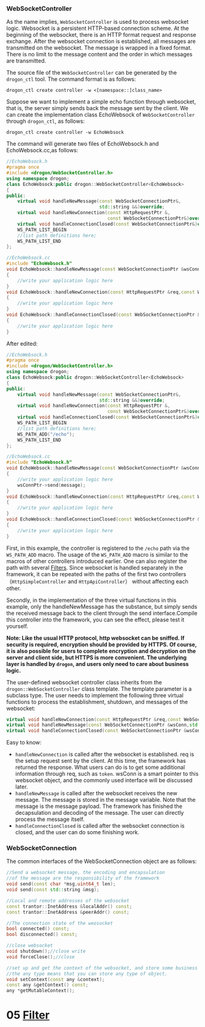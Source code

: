 ### WebSocketController

As the name implies, `WebSocketController` is used to process websocket logic. Websocket is a persistent HTTP-based connection scheme. At the beginning of the websocket, there is an HTTP format request and response exchange. After the websocket connection is established, all messages are transmitted on the websocket. The message is wrapped in a fixed format. There is no limit to the message content and the order in which messages are transmitted.

The source file of the `WebSocketController` can be generated by the `drogon_ctl` tool. The command format is as follows:

```shell
drogon_ctl create controller -w <[namespace::]class_name>
```

Suppose we want to implement a simple echo function through websocket, that is, the server simply sends back the message sent by the client. We can create the implementation class EchoWebsock of `WebSocketController` through `drogon_ctl`, as follows:

```shell
drogon_ctl create controller -w EchoWebsock
```

The command will generate two files of EchoWebsock.h and EchoWebsock.cc,as follows:

```c++
//EchoWebsock.h
#pragma once
#include <drogon/WebSocketController.h>
using namespace drogon;
class EchoWebsock:public drogon::WebSocketController<EchoWebsock>
{
public:
    virtual void handleNewMessage(const WebSocketConnectionPtr&,
                                  std::string &&)override;
    virtual void handleNewConnection(const HttpRequestPtr &,
                                     const WebSocketConnectionPtr&)override;
    virtual void handleConnectionClosed(const WebSocketConnectionPtr&)override;
    WS_PATH_LIST_BEGIN
    //list path definitions here;
    WS_PATH_LIST_END
};
```

```c++
//EchoWebsock.cc
#include "EchoWebsock.h"
void EchoWebsock::handleNewMessage(const WebSocketConnectionPtr &wsConnPtr,std::string &&message)
{
    //write your application logic here
}
void EchoWebsock::handleNewConnection(const HttpRequestPtr &req,const WebSocketConnectionPtr &wsConnPtr)
{
    //write your application logic here
}
void EchoWebsock::handleConnectionClosed(const WebSocketConnectionPtr &wsConnPtr)
{
    //write your application logic here
}
```

After edited:
```c++
//EchoWebsock.h
#pragma once
#include <drogon/WebSocketController.h>
using namespace drogon;
class EchoWebsock:public drogon::WebSocketController<EchoWebsock>
{
public:
    virtual void handleNewMessage(const WebSocketConnectionPtr&,
                                  std::string &&)override;
    virtual void handleNewConnection(const HttpRequestPtr &,
                                     const WebSocketConnectionPtr&)override;
    virtual void handleConnectionClosed(const WebSocketConnectionPtr&)override;
    WS_PATH_LIST_BEGIN
    //list path definitions here;
    WS_PATH_ADD("/echo");
    WS_PATH_LIST_END
};
```

```c++
//EchoWebsock.cc
#include "EchoWebsock.h"
void EchoWebsock::handleNewMessage(const WebSocketConnectionPtr &wsConnPtr,std::string &&message)
{
    //write your application logic here
    wsConnPtr->send(message);
}
void EchoWebsock::handleNewConnection(const HttpRequestPtr &req,const WebSocketConnectionPtr &wsConnPtr)
{
    //write your application logic here
}
void EchoWebsock::handleConnectionClosed(const WebSocketConnectionPtr &wsConnPtr)
{
    //write your application logic here
}
```

First, in this example, the controller is registered to the `/echo` path via the `WS_PATH_ADD` macro. The usage of the `WS_PATH_ADD` macro is similar to the macros of other controllers introduced earlier. One can also register the path with several [Filters](ENG-05-Filter). Since websocket is handled separately in the framework, it can be repeated with the paths of the first two controllers（`HttpSimpleController` and `HttpApiController`） without affecting each other.

Secondly, in the implementation of the three virtual functions in this example, only the handleNewMessage has the substance, but simply sends the received message back to the client through the send interface.Compile this controller into the framework, you can see the effect, please test it yourself.

**Note: Like the usual HTTP protocol, http websocket can be sniffed. If security is required, encryption should be provided by HTTPS. Of course, it is also possible for users to complete encryption and decryption on the server and client side, but HTTPS is more convenient. The underlying layer is handled by `drogon`, and users only need to care about business logic.**


The user-defined websocket controller class inherits from the `drogon::WebSocketController` class template. The template parameter is a subclass type. The user needs to implement the following three virtual functions to process the establishment, shutdown, and messages of the websocket:

```c++
virtual void handleNewConnection(const HttpRequestPtr &req,const WebSocketConnectionPtr &wsConn);
virtual void handleNewMessage(const WebSocketConnectionPtr &wsConn,std::string &&message);
virtual void handleConnectionClosed(const WebSocketConnectionPtr &wsConn);
```

Easy to know:

* `handleNewConnection` is called after the websocket is established. req is the setup request sent by the client. At this time, the framework has returned the response. What users can do is to get some additional information through req, such as `token`. wsConn is a smart pointer to this websocket object, and the commonly used interface will be discussed later.
* `handleNewMessage` is called after the websocket receives the new message. The message is stored in the message variable. Note that the message is the message payload. The framework has finished the decapsulation and decoding of the message. The user can directly process the message itself.
* `handleConnectionClosed` is called after the websocket connection is closed, and the user can do some finishing work.

### WebSocketConnection

The common interfaces of the WebSocketConnection object are as follows:

```c++
//Send a websocket message, the encoding and encapsulation 
//of the message are the responsibility of the framework
void send(const char *msg,uint64_t len);
void send(const std::string &msg);

//Local and remote addresses of the websocket
const trantor::InetAddress &localAddr() const;
const trantor::InetAddress &peerAddr() const;

//The connection state of the weosocket
bool connected() const;
bool disconnected() const;

//close websocket
void shutdown();//close write
void forceClose();//close

//set up and get the context of the websocket, and store some business data from users.
//the any type means that you can store any type of object.
void setContext(const any &context);
const any &getContext() const;
any *getMutableContext();
```

# 05 [Filter](ENG-05-Filter)